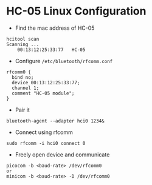 # HC-05 Linux Configuration
+ Find the mac address of HC-05
```
hcitool scan
Scanning ...
    00:13:12:25:33:77   HC-05
```
+ Configure `/etc/bluetooth/rfcomm.conf`
```
rfcomm0 {
  bind no;
  device 00:13:12:25:33:77;
  channel 1;
  comment "HC-05 module";
}
```
+ Pair it
```
bluetooth-agent --adapter hci0 1234&
```
+ Connect using rfcomm
```
sudo rfcomm -i hci0 connect 0
```
+ Freely open device and communicate
```
picocom -b <baud-rate> /dev/rfcomm0
or
minicom -b <baud-rate> -D /dev/rfcomm0
```
